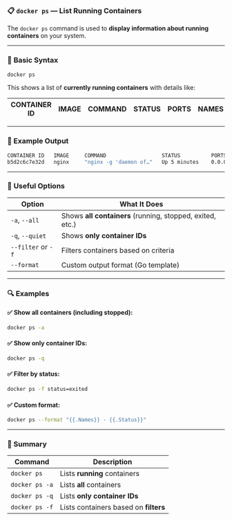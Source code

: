 ### 📋 `docker ps` — List Running Containers

The `docker ps` command is used to **display information about running containers** on your system.

---

### 🔧 **Basic Syntax**

```bash
docker ps
```

This shows a list of **currently running containers** with details like:

| CONTAINER ID | IMAGE | COMMAND | STATUS | PORTS | NAMES |
| ------------ | ----- | ------- | ------ | ----- | ----- |

---

### 📌 Example Output

```bash
CONTAINER ID   IMAGE     COMMAND                  STATUS          PORTS                  NAMES
b5d2c6c7e32d   nginx     "nginx -g 'daemon of…"   Up 5 minutes    0.0.0.0:80->80/tcp     webserver
```

---

### 🧰 **Useful Options**

| Option             | What It Does                                              |
| ------------------ | --------------------------------------------------------- |
| `-a`, `--all`      | Shows **all containers** (running, stopped, exited, etc.) |
| `-q`, `--quiet`    | Shows **only container IDs**                              |
| `--filter` or `-f` | Filters containers based on criteria                      |
| `--format`         | Custom output format (Go template)                        |

---

### 🔍 **Examples**

#### ✅ Show all containers (including stopped):

```bash
docker ps -a
```

#### ✅ Show only container IDs:

```bash
docker ps -q
```

#### ✅ Filter by status:

```bash
docker ps -f status=exited
```

#### ✅ Custom format:

```bash
docker ps --format "{{.Names}} - {{.Status}}"
```

---

### 🧠 Summary

| Command        | Description                           |
| -------------- | ------------------------------------- |
| `docker ps`    | Lists **running** containers          |
| `docker ps -a` | Lists **all** containers              |
| `docker ps -q` | Lists **only container IDs**          |
| `docker ps -f` | Lists containers based on **filters** |
